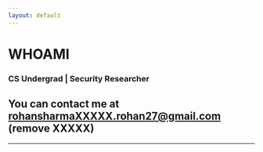 ```yaml
---
layout: default
---
```


# **WHOAMI**

### CS Undergrad | Security Researcher

## You can contact me at **rohansharmaXXXXX.rohan27@gmail.com** (remove XXXXX)<!--XXXXX - to fool the automated scanners-->

---
